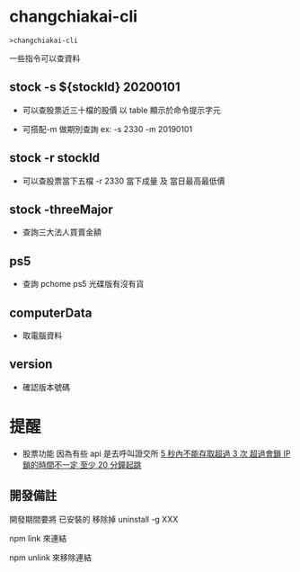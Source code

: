 # changchiakai-cli

```
>changchiakai-cli
```

一些指令可以查資料

## stock -s ${stockId} 20200101

- 可以查股票近三十檔的股價 以 table 顯示於命令提示字元

- 可搭配-m 做期別查詢 ex: -s 2330 -m 20190101

## stock -r stockId

- 可以查股票當下五檔 -r 2330 當下成量 及 當日最高最低價

## stock -threeMajor

- 查詢三大法人買賣金額

## ps5

- 查詢 pchome ps5 光碟版有沒有貨

## computerData

- 取電腦資料

## version

- 確認版本號碼

# 提醒

- 股票功能 因為有些 api 是去呼叫證交所
  [5 秒內不能存取超過 3 次 超過會鎖 IP 鎖的時間不一定 至少 20 分鐘起跳](https://www.ptt.cc/bbs/Stock/M.1513840325.A.AE7.html)


## 開發備註

開發期間要將 已安裝的 移除掉  uninstall -g XXX

npm link  來連結

npm unlink 來移除連結